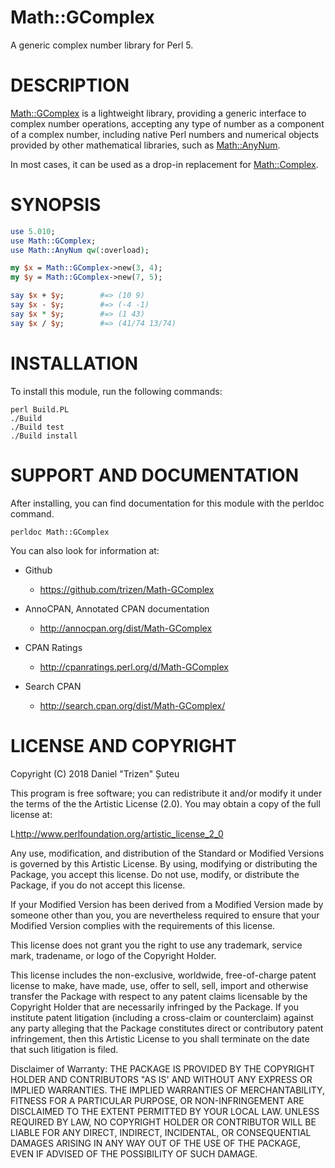 # Math::GComplex

A generic complex number library for Perl 5.

# DESCRIPTION

[Math::GComplex](https://metacpan.org/pod/Math::GComplex) is a lightweight library, providing a generic interface to complex number operations, accepting any type of number as a component of a complex number, including native Perl numbers and numerical objects provided by other mathematical libraries, such as [Math::AnyNum](https://metacpan.org/pod/Math::AnyNum).

In most cases, it can be used as a drop-in replacement for [Math::Complex](https://metacpan.org/pod/Math::Complex).

# SYNOPSIS

```perl
use 5.010;
use Math::GComplex;
use Math::AnyNum qw(:overload);

my $x = Math::GComplex->new(3, 4);
my $y = Math::GComplex->new(7, 5);

say $x + $y;        #=> (10 9)
say $x - $y;        #=> (-4 -1)
say $x * $y;        #=> (1 43)
say $x / $y;        #=> (41/74 13/74)
```

# INSTALLATION

To install this module, run the following commands:

    perl Build.PL
    ./Build
    ./Build test
    ./Build install

# SUPPORT AND DOCUMENTATION

After installing, you can find documentation for this module with the
perldoc command.

    perldoc Math::GComplex

You can also look for information at:

* Github
    - https://github.com/trizen/Math-GComplex

* AnnoCPAN, Annotated CPAN documentation
    - http://annocpan.org/dist/Math-GComplex

* CPAN Ratings
    - http://cpanratings.perl.org/d/Math-GComplex

* Search CPAN
    - http://search.cpan.org/dist/Math-GComplex/

# LICENSE AND COPYRIGHT

Copyright (C) 2018 Daniel "Trizen" Șuteu

This program is free software; you can redistribute it and/or modify it
under the terms of the the Artistic License (2.0). You may obtain a
copy of the full license at:

L<http://www.perlfoundation.org/artistic_license_2_0>

Any use, modification, and distribution of the Standard or Modified
Versions is governed by this Artistic License. By using, modifying or
distributing the Package, you accept this license. Do not use, modify,
or distribute the Package, if you do not accept this license.

If your Modified Version has been derived from a Modified Version made
by someone other than you, you are nevertheless required to ensure that
your Modified Version complies with the requirements of this license.

This license does not grant you the right to use any trademark, service
mark, tradename, or logo of the Copyright Holder.

This license includes the non-exclusive, worldwide, free-of-charge
patent license to make, have made, use, offer to sell, sell, import and
otherwise transfer the Package with respect to any patent claims
licensable by the Copyright Holder that are necessarily infringed by the
Package. If you institute patent litigation (including a cross-claim or
counterclaim) against any party alleging that the Package constitutes
direct or contributory patent infringement, then this Artistic License
to you shall terminate on the date that such litigation is filed.

Disclaimer of Warranty: THE PACKAGE IS PROVIDED BY THE COPYRIGHT HOLDER
AND CONTRIBUTORS "AS IS' AND WITHOUT ANY EXPRESS OR IMPLIED WARRANTIES.
THE IMPLIED WARRANTIES OF MERCHANTABILITY, FITNESS FOR A PARTICULAR
PURPOSE, OR NON-INFRINGEMENT ARE DISCLAIMED TO THE EXTENT PERMITTED BY
YOUR LOCAL LAW. UNLESS REQUIRED BY LAW, NO COPYRIGHT HOLDER OR
CONTRIBUTOR WILL BE LIABLE FOR ANY DIRECT, INDIRECT, INCIDENTAL, OR
CONSEQUENTIAL DAMAGES ARISING IN ANY WAY OUT OF THE USE OF THE PACKAGE,
EVEN IF ADVISED OF THE POSSIBILITY OF SUCH DAMAGE.
